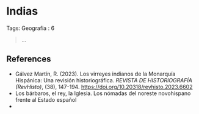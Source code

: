 # Indias

Tags: Geografia
: 6

> …
> 

## References

- Gálvez Martín, R. (2023). Los virreyes indianos de la Monarquía Hispánica: Una revisión historiográfica. *REVISTA DE HISTORIOGRAFÍA (RevHisto)*, (38), 147-194. https://doi.org/10.20318/revhisto.2023.6602
- Los bárbaros, el rey, la Iglesia. Los nómadas del noreste novohispano frente al Estado español
-
